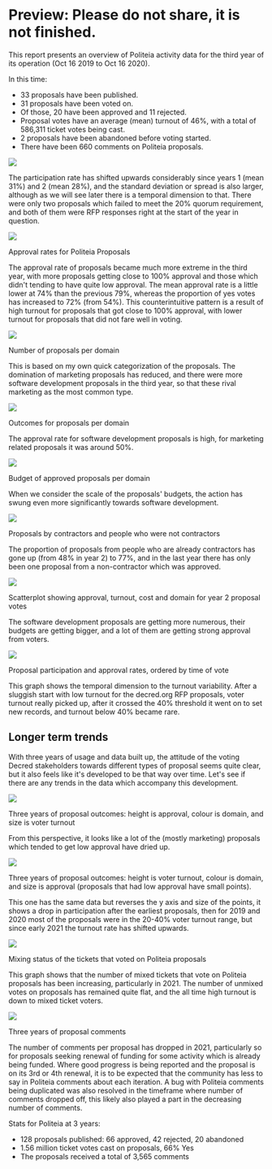 # Preview: Please do not share, it is not finished.

This report presents an overview of Politeia activity data for the third year of its operation (Oct 16 2019 to Oct 16 2020).

In this time: 

- 33 proposals have been published.
- 31 proposals have been voted on.
- Of those, 20 have been approved and 11 rejected.
- Proposal votes have an average (mean) turnout of 46%, with a total of 586,311 ticket votes being cast.
- 2 proposals have been abandoned before voting started.
- There have been 660 comments on Politeia proposals.

![](Politeia-proposals-participation.png)

The participation rate has shifted upwards considerably since years 1 (mean 31%) and 2 (mean 28%), and the standard deviation or spread is also larger, although as we will see later there is a temporal dimension to that. There were only two proposals which failed to meet the 20% quorum requirement, and both of them were RFP responses right at the start of the year in question. 

![](Politeia-proposals-approval.png)

Approval rates for Politeia Proposals

The approval rate of proposals became much more extreme in the third year, with more proposals getting close to 100% approval and those which didn't tending to have quite low approval. The mean approval rate is a little lower at 74% than the previous 79%, whereas the proportion of yes votes has increased to 72% (from 54%). This counterintuitive pattern is a result of high turnout for proposals that got close to 100% approval, with lower turnout for proposals that did not fare well in voting.

![](Politeia-proposals-domain.png)

Number of proposals per domain

This is based on my own quick categorization of the proposals. The domination of marketing proposals has reduced, and there were more software development proposals in the third year, so that these rival marketing as the most common type.

![](Politeia-proposals-domain-state.png)

Outcomes for proposals per domain

The approval rate for software development proposals is high, for marketing related proposals it was around 50%.

![](Politeia-proposals-domain-maxcost.png)

Budget of approved proposals per domain

When we consider the scale of the proposals' budgets, the action has swung even more significantly towards software development.

![](Politeia-proposals-contractor-domain.png)

Proposals by contractors and people who were not contractors

The proportion of proposals from people who are already contractors has gone up (from 48% in year 2) to 77%, and in the last year there has only been one proposal from a non-contractor which was approved.

![](Politeia-proposals-scatterplot.png)

Scatterplot showing approval, turnout, cost and domain for year 2 proposal votes

The software development proposals are getting more numerous, their budgets are getting bigger, and a lot of them are getting strong approval from voters.

![](proposal-participation-and-approval-in-order.png)

Proposal participation and approval rates, ordered by time of vote

This graph shows the temporal dimension to the turnout variability. After a sluggish start with low turnout for the decred.org RFP proposals, voter turnout really picked up, after it crossed the 40% threshold it went on to set new records, and turnout below 40% became rare.

## Longer term trends

With three years of usage and data built up, the attitude of the voting Decred stakeholders towards different types of proposal seems quite clear, but it also feels like it's developed to be that way over time. Let's see if there are any trends in the data which accompany this development.

![](Politeia-proposals-outcomes-time-domain-scatter.png)

Three years of proposal outcomes: height is approval, colour is domain, and size is voter turnout

From this perspective, it looks like a lot of the (mostly marketing) proposals which tended to get low approval have dried up.

![](Politeia-proposals-outcomes-time-domain-scatter-reverse.png)

Three years of proposal outcomes: height is voter turnout, colour is domain, and size is approval (proposals that had low approval have small points).

This one has the same data but reverses the y axis and size of the points, it shows a drop in participation after the earliest proposals, then for 2019 and 2020 most of the proposals were in the 20-40% voter turnout range, but since early 2021 the turnout rate has shifted upwards.

![](Politeia-proposals-voter-mix-status.png)

Mixing status of the tickets that voted on Politeia proposals

This graph shows that the number of mixed tickets that vote on Politeia proposals has been increasing, particularly in 2021. The number of unmixed votes on proposals has remained quite flat, and the all time high turnout is down to mixed ticket voters.

![](Politeia-proposals-comments.png)

Three years of proposal comments

The number of comments per proposal has dropped in 2021, particularly so for proposals seeking renewal of funding for some activity which is already being funded. Where good progress is being reported and the proposal is on its 3rd or 4th renewal, it is to be expected that the community has less to say in Politeia comments about each iteration. A bug with Politeia comments being duplicated was also resolved in the timeframe where number of comments dropped off, this likely also played a part in the decreasing number of comments.

Stats for Politeia at 3 years:

* 128 proposals published: 66 approved, 42 rejected, 20 abandoned
* 1.56 million ticket votes cast on proposals, 66% Yes
* The proposals received a total of 3,565 comments
